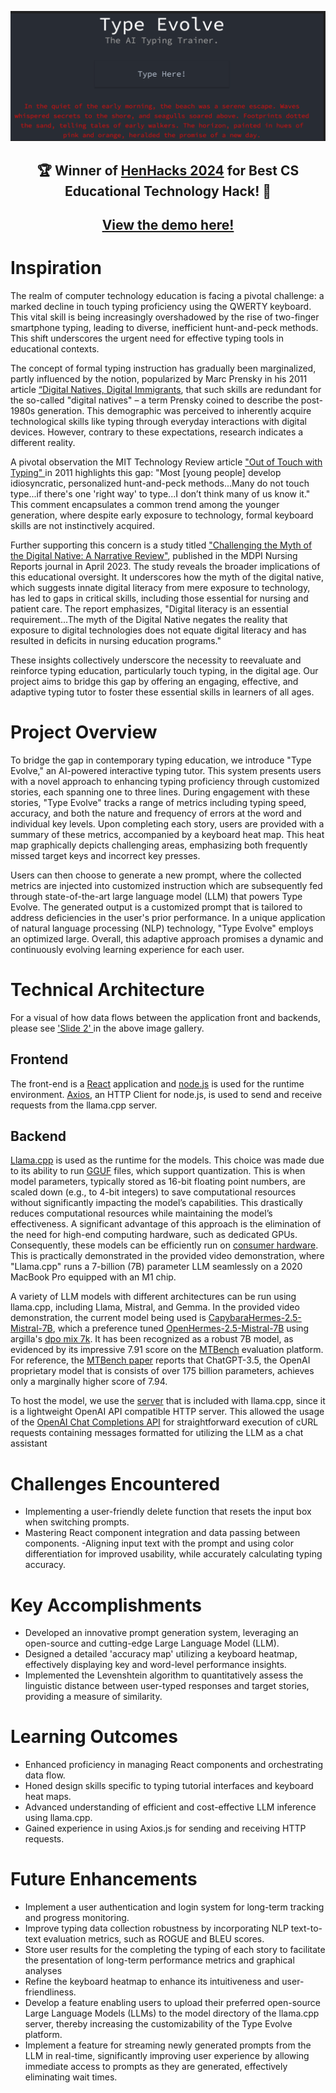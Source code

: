 <div align="center">

[![](docs/TypeEvolve-front-page.PNG)](https://www.youtube.com/watch?v=kURE0gySzmw)

## 🏆 Winner of [HenHacks 2024](https://henhacks2024.devpost.com/) for Best CS Educational Technology Hack! 🚀
  
## <strong>[View the demo here!](https://www.youtube.com/watch?v=kURE0gySzmw)</strong>

</div>

# Inspiration
The realm of computer technology education is facing a pivotal challenge: a marked decline in touch typing proficiency using the QWERTY keyboard. This vital skill is being increasingly overshadowed by the rise of two-finger smartphone typing, leading to diverse, inefficient hunt-and-peck methods. This shift underscores the urgent need for effective typing tools in educational contexts.

The concept of formal typing instruction has gradually been marginalized, partly influenced by the notion, popularized by Marc Prensky in his 2011 article [“Digital Natives, Digital Immigrants](https://www.marcprensky.com/writing/Prensky%20-%20Digital%20Natives,%20Digital%20Immigrants%20-%20Part1.pdf), that such skills are redundant for the so-called "digital natives" – a term Prensky coined to describe the post-1980s generation. This demographic was perceived to inherently acquire technological skills like typing through everyday interactions with digital devices. However, contrary to these expectations, research indicates a different reality.

A pivotal observation the MIT Technology Review article ["Out of Touch with Typing" ](https://www.technologyreview.com/2011/08/15/22130/out-of-touch-with-typing/) in 2011 highlights this gap: "Most [young people] develop idiosyncratic, personalized hunt-and-peck methods...Many do not touch type...if there's one 'right way' to type...I don’t think many of us know it." This comment encapsulates a common trend among the younger generation, where despite early exposure to technology, formal keyboard skills are not instinctively acquired.

Further supporting this concern is a study titled ["Challenging the Myth of the Digital Native: A Narrative Review"](gov/37092480/), published in the MDPI Nursing Reports journal in April 2023. The study reveals the broader implications of this educational oversight. It underscores how the myth of the digital native, which suggests innate digital literacy from mere exposure to technology, has led to gaps in critical skills, including those essential for nursing and patient care. The report emphasizes, "Digital literacy is an essential requirement...The myth of the Digital Native negates the reality that exposure to digital technologies does not equate digital literacy and has resulted in deficits in nursing education programs."

These insights collectively underscore the necessity to reevaluate and reinforce typing education, particularly touch typing, in the digital age. Our project aims to bridge this gap by offering an engaging, effective, and adaptive typing tutor to foster these essential skills in learners of all ages.

# Project Overview
To bridge the gap in contemporary typing education, we introduce "Type Evolve," an AI-powered interactive typing tutor. This system presents users with a novel approach to enhancing typing proficiency through customized stories, each spanning one to three lines. During engagement with these stories, "Type Evolve" tracks a range of metrics including typing speed, accuracy, and both the nature and frequency of errors at the word and individual key levels. Upon completing each story, users are provided with a summary of these metrics, accompanied by a keyboard heat map. This heat map graphically depicts challenging areas, emphasizing both frequently missed target keys and incorrect key presses.

Users can then choose to generate a new prompt, where the collected metrics are injected into customized instruction which are subsequently fed through state-of-the-art large language model (LLM) that powers Type Evolve. The generated output is a customized prompt that is tailored to address deficiencies in the user's prior performance.
In a unique application of natural language processing (NLP) technology, "Type Evolve" employs an optimized large. Overall, this adaptive approach promises a dynamic and continuously evolving learning experience for each user.

# Technical Architecture
For a visual of how data flows between the application front and backends, please see ['Slide 2' ](https://d112y698adiu2z.cloudfront.net/photos/production/software_photos/002/795/693/datas/original.png) in the above image gallery.

## Frontend
The front-end is a [React](https://github.com/facebook/react) application and [node.js](https://github.com/nodejs/node) is used for the runtime environment. [Axios](https://github.com/axios/axios), an HTTP Client for node.js, is used to send and receive requests from the llama.cpp server.

## Backend
[Llama.cpp](https://github.com/ggerganov/llama.cpp) is used as the runtime for the models. This choice was made due to its ability to run [GGUF](https://github.com/ggerganov/ggml/blob/master/docs/gguf.md) files, which support quantization. This is when model parameters, typically stored as 16-bit floating point numbers, are scaled down (e.g., to 4-bit integers) to save computational resources without significantly impacting the model’s capabilities. This drastically reduces computational resources while maintaining the model’s effectiveness. A significant advantage of this approach is the elimination of the need for high-end computing hardware, such as dedicated GPUs. Consequently, these models can be efficiently run on [consumer hardware](https://github.com/ggerganov/llama.cpp/discussions/4167). This is practically demonstrated in the provided video demonstration, where "Llama.cpp" runs a 7-billion (7B) parameter LLM seamlessly on a 2020 MacBook Pro equipped with an M1 chip.

A variety of LLM models with different architectures can be run using llama.cpp, including Llama, Mistral, and Gemma. In the provided video demonstration, the current model being used is  [CapybaraHermes-2.5-Mistral-7B](https://huggingface.co/argilla/CapybaraHermes-2.5-Mistral-7B), which a preference tuned [OpenHermes-2.5-Mistral-7B](https://huggingface.co/teknium/OpenHermes-2.5-Mistral-7B) using argilla's [dpo mix 7k](https://huggingface.co/datasets/argilla/dpo-mix-7k). It has been recognized as a robust 7B model, as evidenced by its impressive 7.91 score on the [MTBench](https://huggingface.co/spaces/lmsys/mt-bench) evaluation platform. For reference, the [MTBench paper](https://arxiv.org/abs/2306.05685) reports that ChatGPT-3.5, the OpenAI proprietary model that is consists of over 175 billion parameters, achieves only a marginally higher score of 7.94.

To host the model, we use the [server](https://github.com/ggerganov/llama.cpp/tree/master/examples/server) that is included with llama.cpp, since it is a lightweight OpenAI API compatible HTTP server. This allowed the usage of the [OpenAI Chat Completions API](https://platform.openai.com/docs/api-reference) for straightforward execution of cURL requests containing messages formatted for utilizing the LLM as a chat assistant

# Challenges Encountered
- Implementing a user-friendly delete function that resets the input box when switching prompts.
- Mastering React component integration and data passing between components.
-Aligning input text with the prompt and using color differentiation for improved usability, while accurately calculating typing accuracy.

# Key Accomplishments
- Developed an innovative prompt generation system, leveraging an open-source and cutting-edge Large Language Model (LLM).
- Designed a detailed 'accuracy map' utilizing a keyboard heatmap, effectively displaying key and word-level performance insights.
- Implemented the Levenshtein algorithm to quantitatively assess the linguistic distance between user-typed responses and target stories, providing a measure of similarity.

# Learning Outcomes
- Enhanced proficiency in managing React components and orchestrating data flow.
- Honed design skills specific to typing tutorial interfaces and keyboard heat maps.
- Advanced understanding of efficient and cost-effective LLM inference using llama.cpp.
- Gained experience in using Axios.js for sending and receiving HTTP requests.

# Future Enhancements
- Implement a user authentication and login system for long-term tracking and progress monitoring.
- Improve typing data collection robustness by incorporating NLP text-to-text evaluation metrics, such as ROGUE and BLEU scores.
- Store user results for the completing the typing of each story to facilitate the presentation of long-term performance metrics and graphical analyses
- Refine the keyboard heatmap to enhance its intuitiveness and user-friendliness.
- Develop a feature enabling users to upload their preferred open-source Large Language Models (LLMs) to the model directory of the llama.cpp server, thereby increasing the customizability of the Type Evolve platform.
- Implement a feature for streaming newly generated prompts from the LLM in real-time, significantly improving user experience by allowing immediate access to prompts as they are generated, effectively eliminating wait times.
